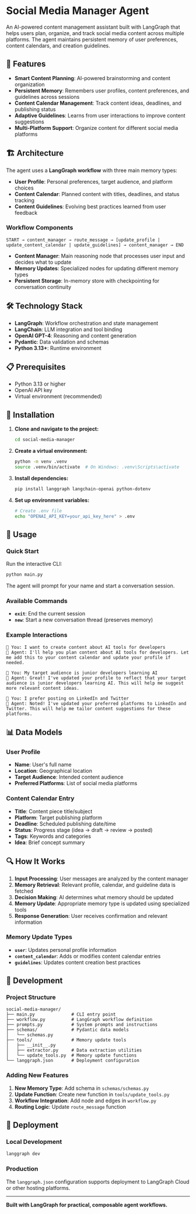 # Social Media Manager Agent

An AI-powered content management assistant built with LangGraph that helps users plan, organize, and track social media content across multiple platforms. The agent maintains persistent memory of user preferences, content calendars, and creation guidelines.

## 🚀 Features

- **Smart Content Planning**: AI-powered brainstorming and content organization
- **Persistent Memory**: Remembers user profiles, content preferences, and guidelines across sessions
- **Content Calendar Management**: Track content ideas, deadlines, and publishing status
- **Adaptive Guidelines**: Learns from user interactions to improve content suggestions
- **Multi-Platform Support**: Organize content for different social media platforms

## 🏗️ Architecture

The agent uses a **LangGraph workflow** with three main memory types:

- **User Profile**: Personal preferences, target audience, and platform choices
- **Content Calendar**: Planned content with titles, deadlines, and status tracking
- **Content Guidelines**: Evolving best practices learned from user feedback

### Workflow Components

```
START → content_manager → route_message → [update_profile | update_content_calendar | update_guidelines] → content_manager → END
```

- **Content Manager**: Main reasoning node that processes user input and decides what to update
- **Memory Updates**: Specialized nodes for updating different memory types
- **Persistent Storage**: In-memory store with checkpointing for conversation continuity

## 🛠️ Technology Stack

- **LangGraph**: Workflow orchestration and state management
- **LangChain**: LLM integration and tool binding
- **OpenAI GPT-4**: Reasoning and content generation
- **Pydantic**: Data validation and schemas
- **Python 3.13+**: Runtime environment

## 📋 Prerequisites

- Python 3.13 or higher
- OpenAI API key
- Virtual environment (recommended)

## 🔧 Installation

1. **Clone and navigate to the project:**
   ```bash
   cd social-media-manager
   ```

2. **Create a virtual environment:**
   ```bash
   python -m venv .venv
   source .venv/bin/activate  # On Windows: .venv\Scripts\activate
   ```

3. **Install dependencies:**
   ```bash
   pip install langgraph langchain-openai python-dotenv
   ```

4. **Set up environment variables:**
   ```bash
   # Create .env file
   echo "OPENAI_API_KEY=your_api_key_here" > .env
   ```

## 🚀 Usage

### Quick Start

Run the interactive CLI:

```bash
python main.py
```

The agent will prompt for your name and start a conversation session.

### Available Commands

- **`exit`**: End the current session
- **`new`**: Start a new conversation thread (preserves memory)

### Example Interactions

```
👤 You: I want to create content about AI tools for developers
🤖 Agent: I'll help you plan content about AI tools for developers. Let me add this to your content calendar and update your profile if needed.

👤 You: My target audience is junior developers learning AI
🤖 Agent: Great! I've updated your profile to reflect that your target audience is junior developers learning AI. This will help me suggest more relevant content ideas.

👤 You: I prefer posting on LinkedIn and Twitter
🤖 Agent: Noted! I've updated your preferred platforms to LinkedIn and Twitter. This will help me tailor content suggestions for these platforms.
```

## 📊 Data Models

### User Profile
- **Name**: User's full name
- **Location**: Geographical location
- **Target Audience**: Intended content audience
- **Preferred Platforms**: List of social media platforms

### Content Calendar Entry
- **Title**: Content piece title/subject
- **Platform**: Target publishing platform
- **Deadline**: Scheduled publishing date/time
- **Status**: Progress stage (idea → draft → review → posted)
- **Tags**: Keywords and categories
- **Idea**: Brief concept summary

## 🔍 How It Works

1. **Input Processing**: User messages are analyzed by the content manager
2. **Memory Retrieval**: Relevant profile, calendar, and guideline data is fetched
3. **Decision Making**: AI determines what memory should be updated
4. **Memory Update**: Appropriate memory type is updated using specialized tools
5. **Response Generation**: User receives confirmation and relevant information

### Memory Update Types

- **`user`**: Updates personal profile information
- **`content_calendar`**: Adds or modifies content calendar entries
- **`guidelines`**: Updates content creation best practices

## 🧪 Development

### Project Structure

```
social-media-manager/
├── main.py              # CLI entry point
├── workflow.py          # LangGraph workflow definition
├── prompts.py           # System prompts and instructions
├── schemas/             # Pydantic data models
│   └── schemas.py
├── tools/               # Memory update tools
│   ├── __init__.py
│   ├── extractor.py     # Data extraction utilities
│   └── update_tools.py  # Memory update functions
└── langgraph.json       # Deployment configuration
```

### Adding New Features

1. **New Memory Type**: Add schema in `schemas/schemas.py`
2. **Update Function**: Create new function in `tools/update_tools.py`
3. **Workflow Integration**: Add node and edges in `workflow.py`
4. **Routing Logic**: Update `route_message` function

## 🚀 Deployment

### Local Development

```bash
langgraph dev
```

### Production

The `langgraph.json` configuration supports deployment to LangGraph Cloud or other hosting platforms.


---

**Built with LangGraph for practical, composable agent workflows.**
